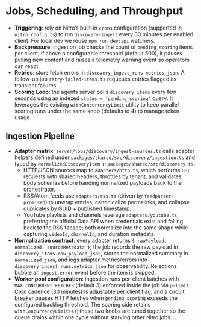 # Jobs, Scheduling, and Throughput
- **Triggering**: rely on Nitro’s built-in `crons` configuration (supported in `nitro.config.ts`) to run `discovery-ingest` every 30 minutes per enabled client. For local dev we reuse `npm run dev:api` watchers.
- **Backpressure**: ingestion job checks the count of `pending_scoring` items per client; if above a configurable threshold (default 500), it pauses pulling new content and raises a telemetry warning event so operators can react.
- **Retries**: store fetch errors in `discovery_ingest_runs.metrics_json`. A follow-up job `retry-failed-items.ts` requeues entries flagged as transient failures.
- **Scoring Loop**: the agents server polls `discovery_items` every few seconds using an indexed `status = 'pending_scoring'` query. It leverages the existing `withConcurrencyLimit` utility to keep parallel scoring runs under the same knob (defaults to 4) to manage token usage.

## Ingestion Pipeline
- **Adapter matrix**: `server/jobs/discovery/ingest-sources.ts` calls adapter helpers defined under `packages/shared/src/discovery/ingestion.ts` and typed by `NormalizedDiscoveryItem` in `packages/shared/src/discovery.ts`.
  - HTTP/JSON sources map to `adapters/http.ts`, which performs `GET` requests with shared headers, throttles by tenant, and validates body schemas before handing normalized payloads back to the orchestrator.
  - RSS/Atom feeds use `adapters/rss.ts` (driven by `feedparser-promised`) to unwrap entries, canonicalize permalinks, and collapse duplicates by GUID + published timestamp.
  - YouTube playlists and channels leverage `adapters/youtube.ts`, preferring the official Data API when credentials exist and falling back to the RSS facade; both normalize into the same shape while capturing `videoId`, `channelId`, and duration metadata.
- **Normalization contract**: every adapter returns `{ rawPayload, normalized, sourceMetadata }`; the job records the raw payload in `discovery_items.raw_payload_json`, stores the normalized summary in `normalized_json`, and logs adapter metrics/errors into `discovery_ingest_runs.metrics_json` for observability. Rejections bubble an `ingest.error` event before the item is skipped.
- **Worker pool configuration**: ingestion runs per-client batches with `MAX_CONCURRENT_FETCHES` (default 3) enforced inside the job via `p-limit`. Cron cadence (30 minutes) is adjustable per client flag, and a circuit breaker pauses HTTP fetches when `pending_scoring` exceeds the configured backlog threshold. The scoring side retains `withConcurrencyLimit(4)`; these two knobs are tuned together so the queue drains within one cycle without starving other Nitro jobs.
